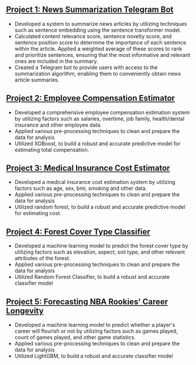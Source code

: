 ## [Project 1: News Summarization Telegram Bot](https://github.com/aryanj10/News-Summarization-Telegram-Bot) 
* Developed a system to summarize news articles by utilizing techniques such as sentence embedding using the sentence transformer model.
* Calculated content relevance score, sentence novelty score, and sentence position score to determine the importance of each sentence within the article. Applied a weighted average of these scores to rank and prioritize sentences, ensuring that the most informative and relevant ones are included in the summary.
* Created a Telegram bot to provide users with access to the summarization algorithm, enabling them to conveniently obtain news article summaries.

## [Project 2: Employee Compensation Estimator](https://github.com/aryanj10/Employee-Compensation-Regression) 
* Developed a comprehensive employee compensation estimation system by utilizing factors such as salaries, overtime, job family, health/dental insurance and other employee data.
* Applied various pre-processing techniques to clean and prepare the data for analysis
* Utilized XGBoost, to build a robust and accurate predictive model for estimating total compensation.

## [Project 3: Medical Insurance Cost Estimator](https://github.com/aryanj10/Medical-Insurance-Cost-Regression)
* Developed a medical insurance cost estimation system by utilizing factors such as age, sex, bmi, smoking and other data.
* Applied various pre-processing techniques to clean and prepare the data for analysis
* Utilized random forest, to build a robust and accurate predictive model for estimating cost.

## [Project 4: Forest Cover Type Classifier](https://github.com/aryanj10/Forest-Cover-Type-Classification)
* Developed a machine learning model to predict the forest cover type by utilizing factors such as elevation, aspect, soil type, and other relevant attributes of the forest.
* Applied various pre-processing techniques to clean and prepare the data for analysis
* Utilized Random Forest Classifier, to build a robust and accurate classifier model

## [Project 5: Forecasting NBA Rookies' Career Longevity](https://github.com/aryanj10/NBA-Longevity-Classification)
* Developed a machine learning model to predict whether a player's career will flourish or not by utilizing factors such as games played, count of games played, and other game statistics.
* Applied various pre-processing techniques to clean and prepare the data for analysis
* Utilized LightGBM, to build a robust and accurate classifier model
  
